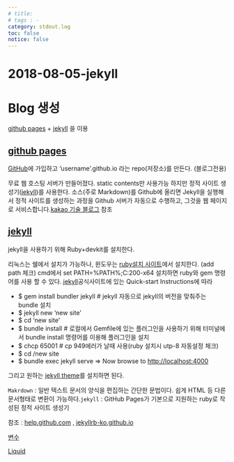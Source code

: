```yaml
---
# title: 
# tags : -
category: stdout.log
toc: false
notice: false
---
```


# 2018-08-05-jekyll

# Blog 생성

[github pages](https://pages.github.com/) + [jekyll](https://jekyllrb.com/) 을 이용

## [github pages](https://pages.github.com/)

[GitHub](https://github.com/)에 가입하고 ‘username’.github.io 라는 repo(저장소)를 만든다. (블로그전용)

무료 웹 호스팅 서버가 만들어졌다. static contents만 사용가능 하지만 정적 사이트 생성기([jekyll](https://jekyllrb.com/))를 사용한다. 소스(주로 Markdown)를 Github에 올리면 Jekyll을 실행해서 정적 사이트를 생성하는 과정을 Github 서버가 자동으로 수행하고, 그것을 웹 페이지로 서비스합니다.[kakao 기술 블로그](http://tech.kakao.com/2016/07/07/tech-blog-story/) 참조

## [jekyll](https://jekyllrb.com/)

jekyll을 사용하기 위해 Ruby+devkit를 설치한다.

리눅스는 쉘에서 설치가 가능하나, 윈도우는 [ruby설치 사이트](https://rubyinstaller.org/downloads/)에서 설치한다. (add path 체크) cmd에서 set PATH=%PATH%;C:200-x64 설치하면 ruby와 gem 명령어를 사용 할 수 있다. [jekyll](https://jekyllrb.com/)공식사이트에 있는 Quick-start Instructions에 따라

- $ gem install bundler jekyll # jekyll 자동으로 jekyll의 버전을 맞춰주는 bundle 설치
- $ jekyll new ‘new site’
- $ cd ‘new site’
- $ bundle install # 로컬에서 Gemfile에 있는 플러그인을 사용하기 위해 터미널에서 bundle install 명령어를 이용해 플러그인을 설치
- $ chcp 65001 # cp 949에러가 날때 사용(ruby 설치시 utp-8 자동설정 체크)
- $ cd /new site
- $ bundle exec jekyll serve => Now browse to [http://localhost:4000](http://localhost:4000/)

그리고 원하는 [jekyll theme](https://github.com/topics/jekyll-theme)를 설치하면 된다.

`Makrdown` : 일반 텍스트 문서의 양식을 편집하는 간단한 문법이다. 쉽게 HTML 등 다른 문서형태로 변환이 가능하다.`jekyll` : GitHub Pages가 기본으로 지원하는 ruby로 작성된 정적 사이트 생성기

참조 : [help.github.com](https://help.github.com/articles/using-jekyll-as-a-static-site-generator-with-github-pages/) , [jekyllrb-ko.github.io](https://jekyllrb-ko.github.io/)

[변수](https://jekyllrb-ko.github.io/docs/variables/)

[Liquid](https://shopify.github.io/liquid/tags/control-flow/)